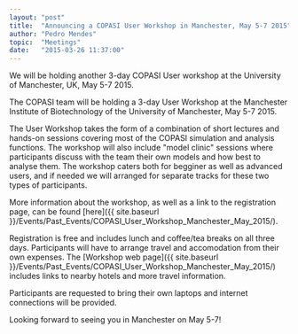 ```yaml
---
layout: "post"
title:  "Announcing a COPASI User Workshop in Manchester, May 5-7 2015"
author: "Pedro Mendes"
topic:  "Meetings"
date:   "2015-03-26 11:37:00"
---
```


We will be holding another 3-day COPASI User workshop at the
University of Manchester, UK, May 5-7 2015.

The COPASI team will be holding a 3-day User Workshop at the
Manchester Institute of Biotechnology of the University of Manchester,
May 5-7 2015.  

The User Workshop takes the form of a combination of short lectures
and hands-on sessions covering most of the COPASI simulation and
analysis functions. The workshop will also include "model clinic"
sessions where participants discuss with the team their own models and
how best to analyse them. The workshop caters both for begginer as
well as advanced users, and if needed we will arranged for separate
tracks for these two types of participants. 

More information about the workshop, as well as a link to the
registration page, can be found
[here]({{ site.baseurl }}/Events/Past_Events/COPASI_User_Workshop_Manchester_May_2015/). 

Registration is free and includes lunch and coffee/tea breaks on all
three days. Participants will have to arrange travel and accomodation
from their own expenses. The [Workshop web
page]({{ site.baseurl }}/Events/Past_Events/COPASI_User_Workshop_Manchester_May_2015/)
includes links to nearby hotels and more travel information.

Participants are requested to bring their own laptops and internet
connections will be provided.

Looking forward to seeing you in Manchester on May 5-7!

